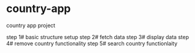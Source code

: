 # country-app

country app project 

step 1# basic structure setup
step 2# fetch data
step 3# display data
step 4# remove country functionality 
step 5# search country functionlaity 